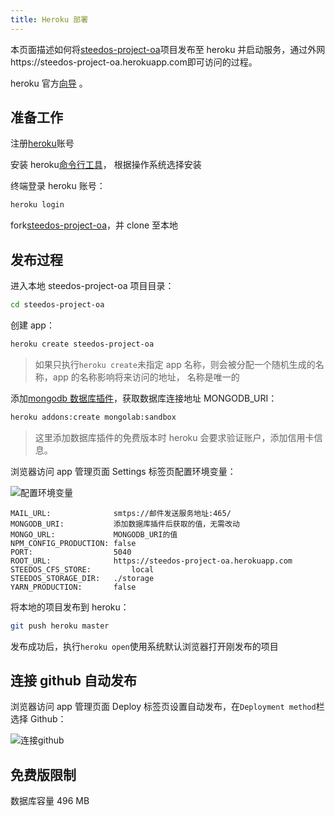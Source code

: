```yaml
---
title: Heroku 部署
---
```


本页面描述如何将[steedos-project-oa](https://github.com/steedos/steedos-project-oa)项目发布至 heroku 并启动服务，通过外网https://steedos-project-oa.herokuapp.com即可访问的过程。

heroku 官方[向导](https://devcenter.heroku.com/articles/getting-started-with-nodejs) 。

## 准备工作

注册[heroku](https://www.heroku.com/)账号

安装 heroku[命令行工具](https://devcenter.heroku.com/articles/getting-started-with-nodejs#set-up)， 根据操作系统选择安装

终端登录 heroku 账号：

```bash
heroku login
```

fork[steedos-project-oa](https://github.com/steedos/steedos-project-oa)，并 clone 至本地

## 发布过程

进入本地 steedos-project-oa 项目目录：

```bash
cd steedos-project-oa
```

创建 app：

```bash
heroku create steedos-project-oa
```

> 如果只执行`heroku create`未指定 app 名称，则会被分配一个随机生成的名称，app 的名称影响将来访问的地址， 名称是唯一的

添加[mongodb 数据库插件](https://elements.heroku.com/addons/mongolab)，获取数据库连接地址 MONGODB_URI：

```bash
heroku addons:create mongolab:sandbox
```

> 这里添加数据库插件的免费版本时 heroku 会要求验证账户，添加信用卡信息。

浏览器访问 app 管理页面 Settings 标签页配置环境变量：

![配置环境变量](/assets/heroku/配置环境变量.png)

```env
MAIL_URL:              smtps://邮件发送服务地址:465/
MONGODB_URI:           添加数据库插件后获取的值，无需改动
MONGO_URL:             MONGODB_URI的值
NPM_CONFIG_PRODUCTION: false
PORT:                  5040
ROOT_URL:              https://steedos-project-oa.herokuapp.com
STEEDOS_CFS_STORE:         local
STEEDOS_STORAGE_DIR:   ./storage
YARN_PRODUCTION:       false
```

将本地的项目发布到 heroku：

```bash
git push heroku master
```

发布成功后，执行`heroku open`使用系统默认浏览器打开刚发布的项目

## 连接 github 自动发布

浏览器访问 app 管理页面 Deploy 标签页设置自动发布，在`Deployment method`栏选择 Github：

![连接github](/assets/heroku/连接github.png)

## 免费版限制

数据库容量 496 MB
